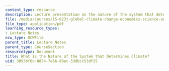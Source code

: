 ```yaml
---
content_type: resource
description: Lecture presentation on the nature of the system that determines climate
file: /media/courses/15-023j-global-climate-change-economics-science-and-policy-spring-2008/38936f6d08547e6689ec53dbcc53df25_replacements.pdf
file_type: application/pdf
learning_resource_types:
- Lecture Notes
ocw_type: OCWFile
parent_title: Lecture Notes
parent_type: CourseSection
resourcetype: Document
title: What is the Nature of the System that Determines Climate?
uid: 38936f6d-0854-7e66-89ec-53dbcc53df25
---
```

